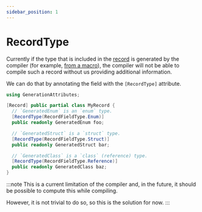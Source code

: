 ```yaml
---
sidebar_position: 1
---
```


# RecordType

Currently if the type that is included in the [record](./index.md) is generated by the compiler (for example, [from a macro](../macros/index.md)), the compiler will not be able to compile such a record without us providing additional information.

We can do that by annotating the field with the `[RecordType]` attribute.

```cs
using GenerationAttributes;

[Record] public partial class MyRecord {
  // `GeneratedEnum` is an `enum` type.
  [RecordType(RecordFieldType.Enum)]
  public readonly GeneratedEnum foo;

  // `GeneratedStruct` is a `struct` type.
  [RecordType(RecordFieldType.Struct)]
  public readonly GeneratedStruct bar;

  // `GeneratedClass` is a `class` (reference) type.
  [RecordType(RecordFieldType.Reference)]
  public readonly GeneratedClass baz;
}
```

:::note
This is a current limitation of the compiler and, in the future, it should be possible to compute this while compiling.

However, it is not trivial to do so, so this is the solution for now.
:::